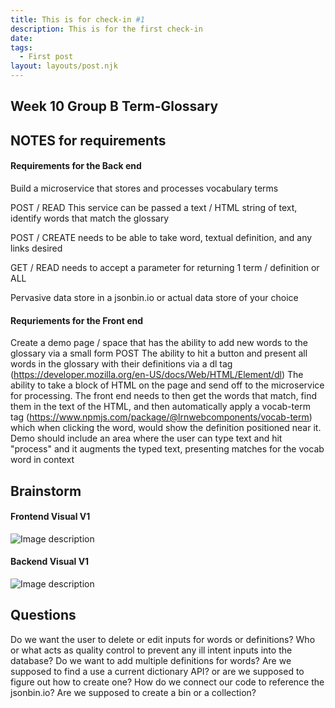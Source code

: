 ```yaml
---
title: This is for check-in #1
description: This is for the first check-in
date: 
tags:
  - First post
layout: layouts/post.njk
---
```


##  Week 10 Group B  Term-Glossary

## NOTES for requirements

#### Requirements for the Back end
Build a microservice that stores and processes vocabulary terms

POST / READ This service can be passed a text / HTML string of text, identify words that match the glossary

POST / CREATE needs to be able to take word, textual definition, and any links desired

GET / READ needs to accept a parameter for returning 1 term / definition or ALL

Pervasive data store in a jsonbin.io or actual data store of your choice


#### Requriements for the Front end

Create a demo page / space that has the ability to add new words to the glossary via a small form POST
The ability to hit a button and present all words in the glossary with their definitions via a dl tag (https://developer.mozilla.org/en-US/docs/Web/HTML/Element/dl)
The ability to take a block of HTML on the page and send off to the microservice for processing.
The front end needs to then get the words that match, find them in the text of the HTML, and then automatically apply a vocab-term tag (https://www.npmjs.com/package/@lrnwebcomponents/vocab-term) which when clicking the word, would show the definition positioned near it.
Demo should include an area where the user can type text and hit "process" and it augments the typed text, presenting matches for the vocab word in context


## Brainstorm

#### Frontend Visual V1
![Image description](https://dev-to-uploads.s3.amazonaws.com/uploads/articles/rmlbreevdgks5n01betc.jpg)

#### Backend Visual V1

![Image description](https://dev-to-uploads.s3.amazonaws.com/uploads/articles/8o1cld4owcgyshmpqxwk.JPG)

## Questions
Do we want the user to delete or edit inputs for words or definitions?
Who or what acts as quality control to prevent any ill intent inputs into the database?
Do we want to add multiple definitions for words?
Are we supposed to find a use a current dictionary API? or are we supposed to figure out how to create one?
How do we connect our code to reference the jsonbin.io? Are we supposed to create a bin or a collection?

